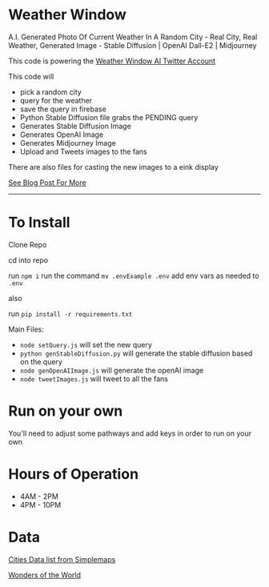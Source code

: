 # Weather Window

A.I. Generated Photo Of Current Weather In A Random City - Real City, Real Weather, Generated Image - Stable Diffusion | OpenAI Dall-E2 | Midjourney

This code is powering the [Weather Window AI Twitter Account](https://twitter.com/WeatherWindowAI)

This code will

- pick a random city
- query for the weather
- save the query in firebase
- Python Stable Diffusion file grabs the PENDING query
- Generates Stable Diffusion Image
- Generates OpenAI Image
- Generates Midjourney Image
- Upload and Tweets images to the fans

There are also files for casting the new images to a eink display

[See Blog Post For More](https://mikepland.com/portfolio/dall-e/2023/05/13/Weather-Window-AI/)

----

# To Install
Clone Repo

cd into repo

run `npm i`
run the command `mv .envExample .env`
add env vars as needed to `.env`

also

run `pip install -r requirements.txt`

Main Files:
- `node setQuery.js` will set the new query
- `python genStableDiffusion.py` will generate the stable diffusion based on the query
- `node genOpenAIImage.js` will generate the openAI image
- `node tweetImages.js` will tweet to all the fans

# Run on your own
You'll need to adjust some pathways and add keys in order to run on your own

# Hours of Operation
- 4AM - 2PM
- 4PM - 10PM

# Data

[Cities Data list from Simplemaps](https://simplemaps.com/data/world-cities)

[Wonders of the World](https://www.kaggle.com/datasets/karnikakapoor/wonders-of-world)